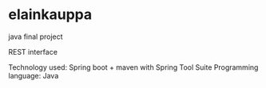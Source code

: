 # elainkauppa
java final project

REST interface

Technology used: Spring boot + maven with Spring Tool Suite
Programming language: Java


